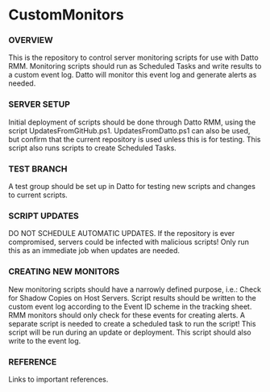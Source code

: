 # CustomMonitors

### OVERVIEW
This is the repository to control server monitoring scripts for use with Datto RMM.
Monitoring scripts should run as Scheduled Tasks and write results to a custom event log.
Datto will monitor this event log and generate alerts as needed.


### SERVER SETUP
Initial deployment of scripts should be done through Datto RMM, using the script UpdatesFromGitHub.ps1.
UpdatesFromDatto.ps1 can also be used, but confirm that the current repository is used unless this is for testing.
This script also runs scripts to create Scheduled Tasks.


### TEST BRANCH
A test group should be set up in Datto for testing new scripts and changes to current scripts.


### SCRIPT UPDATES
DO NOT SCHEDULE AUTOMATIC UPDATES. If the repository is ever compromised, servers could be infected with malicious scripts!
Only run this as an immediate job when updates are needed.


### CREATING NEW MONITORS
New monitoring scripts should have a narrowly defined purpose, i.e.: Check for Shadow Copies on Host Servers. 
Script results should be written to the custom event log according to the Event ID scheme in the tracking sheet.
RMM monitors should only check for these events for creating alerts.
A separate script is needed to create a scheduled task to run the script! This script will be run during an update or deployment.
This script should also write to the event log.


### REFERENCE
Links to important references.

